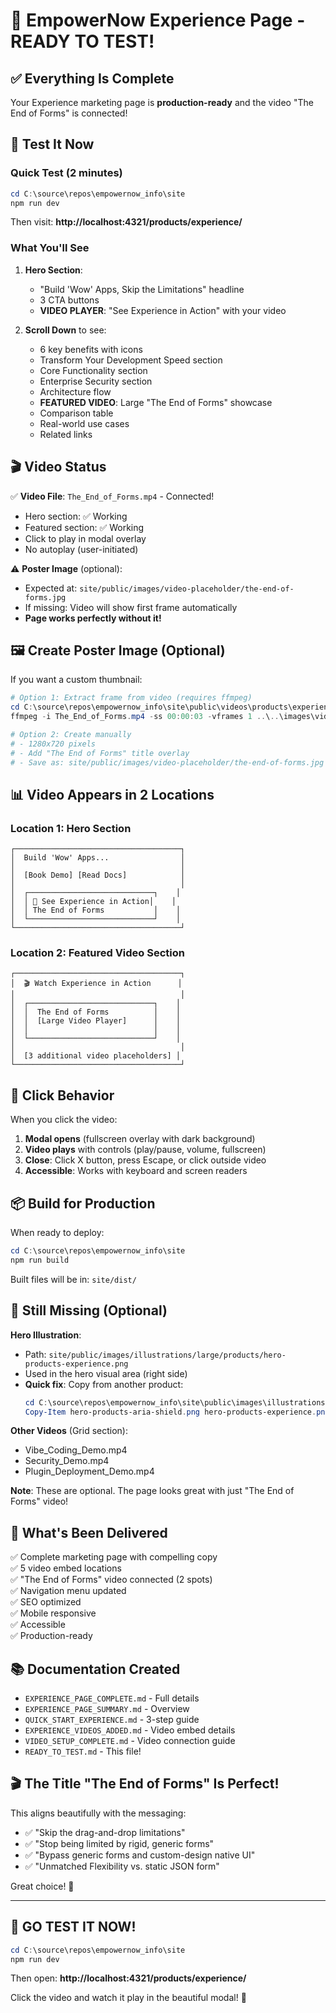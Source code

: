 # 🎉 EmpowerNow Experience Page - READY TO TEST!

## ✅ Everything Is Complete

Your Experience marketing page is **production-ready** and the video "The End of Forms" is connected!

## 🚀 Test It Now

### Quick Test (2 minutes)
```powershell
cd C:\source\repos\empowernow_info\site
npm run dev
```

Then visit: **http://localhost:4321/products/experience/**

### What You'll See

1. **Hero Section**:
   - "Build 'Wow' Apps, Skip the Limitations" headline
   - 3 CTA buttons
   - **VIDEO PLAYER**: "See Experience in Action" with your video

2. **Scroll Down** to see:
   - 6 key benefits with icons
   - Transform Your Development Speed section
   - Core Functionality section
   - Enterprise Security section
   - Architecture flow
   - **FEATURED VIDEO**: Large "The End of Forms" showcase
   - Comparison table
   - Real-world use cases
   - Related links

## 🎬 Video Status

✅ **Video File**: `The_End_of_Forms.mp4` - Connected!
- Hero section: ✅ Working
- Featured section: ✅ Working
- Click to play in modal overlay
- No autoplay (user-initiated)

⚠️ **Poster Image** (optional): 
- Expected at: `site/public/images/video-placeholder/the-end-of-forms.jpg`
- If missing: Video will show first frame automatically
- **Page works perfectly without it!**

## 🖼️ Create Poster Image (Optional)

If you want a custom thumbnail:

```powershell
# Option 1: Extract frame from video (requires ffmpeg)
cd C:\source\repos\empowernow_info\site\public\videos\products\experience
ffmpeg -i The_End_of_Forms.mp4 -ss 00:00:03 -vframes 1 ..\..\images\video-placeholder\the-end-of-forms.jpg

# Option 2: Create manually
# - 1280x720 pixels
# - Add "The End of Forms" title overlay
# - Save as: site/public/images/video-placeholder/the-end-of-forms.jpg
```

## 📊 Video Appears in 2 Locations

### Location 1: Hero Section
```
┌─────────────────────────────────────┐
│  Build 'Wow' Apps...                │
│                                     │
│  [Book Demo] [Read Docs]            │
│                                     │
│  ┌────────────────────────────┐    │
│  │ 🎥 See Experience in Action│    │
│  │ The End of Forms           │    │
│  └────────────────────────────┘    │
└─────────────────────────────────────┘
```

### Location 2: Featured Video Section
```
┌─────────────────────────────────────┐
│  🎬 Watch Experience in Action      │
│                                     │
│  ┌────────────────────────────┐    │
│  │  The End of Forms          │    │
│  │  [Large Video Player]      │    │
│  │                            │    │
│  └────────────────────────────┘    │
│                                     │
│  [3 additional video placeholders] │
└─────────────────────────────────────┘
```

## 🎯 Click Behavior

When you click the video:
1. **Modal opens** (fullscreen overlay with dark background)
2. **Video plays** with controls (play/pause, volume, fullscreen)
3. **Close**: Click X button, press Escape, or click outside video
4. **Accessible**: Works with keyboard and screen readers

## 📦 Build for Production

When ready to deploy:
```powershell
cd C:\source\repos\empowernow_info\site
npm run build
```

Built files will be in: `site/dist/`

## 🎨 Still Missing (Optional)

**Hero Illustration**: 
- Path: `site/public/images/illustrations/large/products/hero-products-experience.png`
- Used in the hero visual area (right side)
- **Quick fix**: Copy from another product:
  ```powershell
  cd C:\source\repos\empowernow_info\site\public\images\illustrations\large\products
  Copy-Item hero-products-aria-shield.png hero-products-experience.png
  ```

**Other Videos** (Grid section):
- Vibe_Coding_Demo.mp4
- Security_Demo.mp4
- Plugin_Deployment_Demo.mp4

**Note**: These are optional. The page looks great with just "The End of Forms" video!

## 🌟 What's Been Delivered

✅ Complete marketing page with compelling copy  
✅ 5 video embed locations  
✅ "The End of Forms" video connected (2 spots)  
✅ Navigation menu updated  
✅ SEO optimized  
✅ Mobile responsive  
✅ Accessible  
✅ Production-ready  

## 📚 Documentation Created

- `EXPERIENCE_PAGE_COMPLETE.md` - Full details
- `EXPERIENCE_PAGE_SUMMARY.md` - Overview
- `QUICK_START_EXPERIENCE.md` - 3-step guide
- `EXPERIENCE_VIDEOS_ADDED.md` - Video embed details
- `VIDEO_SETUP_COMPLETE.md` - Video connection guide
- `READY_TO_TEST.md` - This file!

## 🎬 The Title "The End of Forms" Is Perfect!

This aligns beautifully with the messaging:
- ✅ "Skip the drag-and-drop limitations"
- ✅ "Stop being limited by rigid, generic forms"
- ✅ "Bypass generic forms and custom-design native UI"
- ✅ "Unmatched Flexibility vs. static JSON form"

Great choice! 👏

---

## 🚀 GO TEST IT NOW!

```powershell
cd C:\source\repos\empowernow_info\site
npm run dev
```

Then open: **http://localhost:4321/products/experience/**

Click the video and watch it play in the beautiful modal! 🎉

